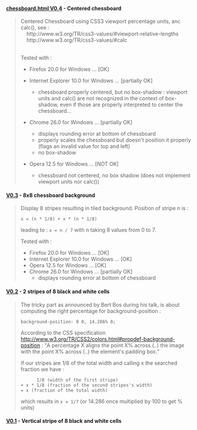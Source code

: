 #### [chessboard.html V0.4](http://dmolinarius.github.io/www2013-css-challenge/V0.4/chessboard.html) - Centered chessboard
<blockquote>
Centered Chessboard using CSS3 viewport percentage units, anc calc(), see :<br/>
&nbsp;&nbsp;&nbsp;&nbsp;http://www.w3.org/TR/css3-values/#viewport-relative-lengths<br/>
&nbsp;&nbsp;&nbsp;&nbsp;http://www.w3.org/TR/css3-values/#calc<br/>
<br/>

Tested with :
- Firefox 20.0 for Windows ... [OK]
- Internet Explorer 10.0 for Windows ... [partially OK]
  - chessboard properly centered, but no box-shadow :
        viewport units and calc() are not recognized in the
        context of box-shadow, even if those are properly interpreted
        to center the chessboard...
- Chrome 26.0 for Windows ... [partially OK]
  - displays rounding error at bottom of chessboard
  - properly scales the chessboard but doesn't position it properly
     (flags an invalid value for top and left)
  - no box-shadow

- Opera 12.5 for Windows ... [NOT OK]
  - chessboard not centered, no box shadow
     (does not implement viewport units nor calc())
</blockquote>

#### [V0.3](http://dmolinarius.github.io/www2013-css-challenge/V0.3/chessboard.html) - 8x8 chessboard background
<blockquote>
Display 8 stripes resulting in tiled background. Position of stripe n is :

```
x = (n * 1/8) + x * (n * 1/8)
```

leading to : <code>x = n / 7</code> with n taking 8 values from 0 to 7.

Tested with :
- Firefox 20.0 for Windows ... [OK]
- Internet Explorer 10.0 for Windows ... [OK]
- Opera 12.5 for Windows ... [OK]
- Chrome 26.0 for Windows ... [partially OK]
  - displays rounding error at bottom of chessboard
</blockquote>

#### [V0.2](http://dmolinarius.github.io/www2013-css-challenge/V0.2/chessboard.html) - 2 stripes of 8 black and white cells
<blockquote>
The tricky part as announced by Bert Bos during his talk,
    is about computing the right percentage for background-position :

```
background-position: 0 0, 14.286% 0;
```

According to the CSS specification http://www.w3.org/TR/CSS2/colors.html#propdef-background-position :
<q>A percentage X aligns the point X% across (..) the image with the point X% across (..) the element's padding box.</q>

If our stripes are 1/8 of the total width and calling x the searched fraction we have :

```
      1/8 (width of the first stripe)
+ x * 1/8 (fraction of the second stripes's width)
= x (fraction of the total width)
```
  
which results in <code>x = 1/7</code> (or 14.286 once multiplied by 100 to get % units)
</blockquote>

#### [V0.1](http://dmolinarius.github.io/www2013-css-challenge/V0.1/chessboard.html) - Vertical stripe of 8 black and white cells
